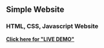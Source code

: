 
## Simple Website

### HTML, CSS, Javascript Website
[**Click here for "LIVE DEMO"**](https://prachit.pages.dev)


